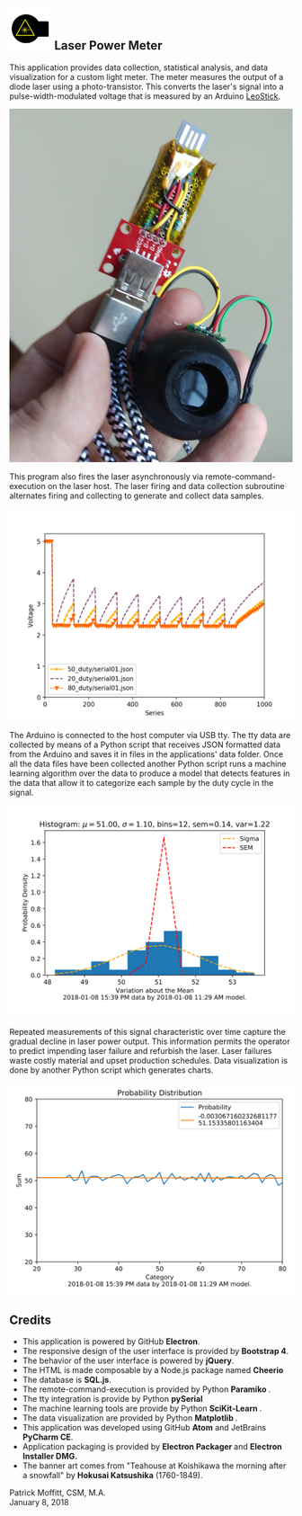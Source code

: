 <img src="./app/img/LightMeter.png" height="75px" /> Laser Power Meter
-----------------
This application provides data collection, statistical analysis, and data visualization for a custom light meter. The meter measures the output of a diode laser using a photo-transistor. This converts the laser's signal into a pulse-width-modulated voltage that is measured by an Arduino [LeoStick](https://www.freetronics.com.au/products/leostick).

![Meter](images/light_meter.jpg)

This program also fires the laser asynchronously via remote-command-execution on the laser host. The laser firing and data collection subroutine alternates firing and collecting to generate and collect data samples.

![Sample Data](images/meter_readings.png)

The Arduino is connected to the host computer via USB tty. The tty data are collected by means of a Python script that receives JSON formatted data from the Arduino and saves it in files in the applications' data folder. Once all the data files have been collected another Python script runs a machine learning algorithm over the data to produce a model that detects features in the data that allow it to categorize each sample by the duty cycle in the signal.

![mean variance](images/mean_variance_1515443996_data_by_1515428959_model.svg)

Repeated measurements of this signal characteristic over time capture the gradual decline in laser power output. This information permits the operator to predict impending laser failure and refurbish the laser. Laser failures waste costly material and upset production schedules. Data visualization is done by another Python script which generates charts.

![probability distribution](images/prob_dist_1515443996_data_by_1515428959_model.svg)

Credits
-------
<ul class="card-text">
  <li>This application is powered by GitHub <strong>Electron</strong>.</li>
  <li>The responsive design of the user interface is provided
  by <strong>Bootstrap 4</strong>.</li>
  <li>The behavior of the user interface is powered by <strong>jQuery</strong>.
  </li>
  <li>The HTML is made composable by a Node.js package named
    <strong>Cheerio</strong></li>
  <li>The database is <strong>SQL.js</strong>.</li>
  <li>The remote-command-execution is provided by Python <strong>Paramiko
  </strong>.</li>
  <li>The tty integration is provide by Python <strong>pySerial</strong></li>
  <li>The machine learning tools are provide by Python <strong>SciKit-Learn
  </strong>.</li>
  <li>The data visualization are provided by Python <strong>Matplotlib
  </strong>.</li>
  <li>This application was developed using GitHub <strong>Atom</strong> and
    JetBrains <strong>PyCharm CE</strong>.</li>
  <li>Application packaging is provided by <strong>Electron Packager
    </strong> and <strong>Electron Installer DMG.</strong></li>
  <li>The banner art comes from &quot;Teahouse at Koishikawa the morning after
      a snowfall&quot; by <strong>Hokusai Katsushika</strong> (1760-1849).</li>
</ul>
Patrick Moffitt, CSM, M.A.<br/>
January 8, 2018<br/>
